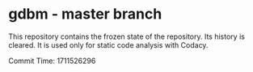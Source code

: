 # gdbm - master branch

This repository contains the frozen state of the repository.
Its history is cleared. It is used only for static code
analysis with Codacy.

Commit Time: 1711526296